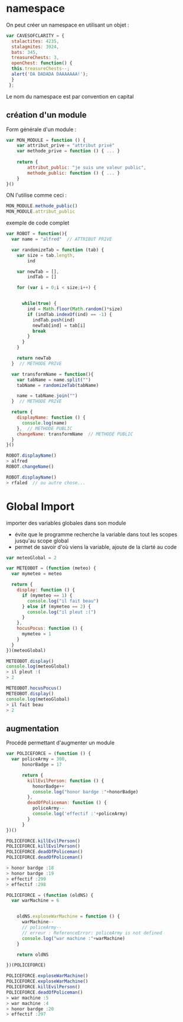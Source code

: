 # namespace

On peut créer un namespace en utilisant un objet :

```js
var CAVESOFCLARITY = {
  stalactites: 4235,
  stalagmites: 3924,
  bats: 345,
  treasureChests: 3,
  openChest: function() {
  this.treasureChests--;
  alert('DA DADADA DAAAAAAA!');
  }
 };
```

Le nom du namespace est par convention en capital

## création d'un module

Form générale d'un module :

```js
var MON_MODULE = function () {
	var attribut_prive = "attribut privé"
	var methode_prive = function () { ... }
	
	return {
		attribut_public: "je suis une valeur public",
		methode_public: function () { ... }
	}
}()
```

ON l'utilise comme ceci :

```js
MON_MODULE.methode_public()
MON_MODULE.attribut_public
```

exemple de code complet

```js
var ROBOT = function(){
  var name = "alfred"  // ATTRIBUT PRIVE

  var randomizeTab = function (tab) {
    var size = tab.length,
        ind

    var newTab = [],
        indTab = []

    for (var i = 0;i < size;i++) {


      while(true) {
        ind = Math.floor(Math.random()*size)
        if (indTab.indexOf(ind) == -1) {
          indTab.push(ind)
          newTab[ind] = tab[i]
          break
        }
      }
    }

    return newTab
  }  // METHODE PRIVE

  var transformName = function(){
    var tabName = name.split("")
    tabName = randomizeTab(tabName)

    name = tabName.join("")
  }  // METHODE PRIVE

  return {
    displayName: function () {
      console.log(name)
    },  // METHODE PUBLIC
    changeName: transformName  // METHODE PUBLIC
  }
}()

ROBOT.displayName()
> alfred
ROBOT.changeName()

ROBOT.displayName()
> rfaled  // ou autre chose...
```

# Global Import

importer des variables globales dans son module

- évite que le programme recherche la variable dans tout les scopes jusqu'au scope global
- permet de savoir d'où viens la variable, ajoute de la clarté au code

```js
var meteoGlobal = 2

var METEOBOT = (function (meteo) {
  var mymeteo = meteo

  return {
    display: function () {
      if (mymeteo == 1) {
        console.log("il fait beau")
      } else if (mymeteo == 2) {
        console.log("il pleut :(")
      }
    },
    hocusPocus: function () {
      mymeteo = 1
    }
  }
})(meteoGlobal)

METEOBOT.display()
console.log(meteoGlobal)
> il pleut :(
> 2

METEOBOT.hocusPocus()
METEOBOT.display()
console.log(meteoGlobal)
> il fait beau
> 2
```

## augmentation

Procédé permettant d'augmenter un module

```js
var POLICEFORCE = (function () {
  var policeArmy = 300,
      honorBadge = 17

      return {
        killEvilPerson: function () {
          honorBadge++
          console.log("honor bardge :"+honorBadge)
        },
        deadOfPoliceman: function () {
          policeArmy--
          console.log('effectif :'+policeArmy)
        }
      }
})()

POLICEFORCE.killEvilPerson()
POLICEFORCE.killEvilPerson()
POLICEFORCE.deadOfPoliceman()
POLICEFORCE.deadOfPoliceman()

> honor bardge :18
> honor bardge :19
> effectif :299
> effectif :298

POLICEFORCE = (function (oldNS) {
  var warMachine = 6


    oldNS.exploseWarMachine = function () {
      warMachine--
      // policeArmy--
      // erreur : ReferenceError: policeArmy is not defined
      console.log("war machine :"+warMachine)
    }

    return oldNS

})(POLICEFORCE)

POLICEFORCE.exploseWarMachine()
POLICEFORCE.exploseWarMachine()
POLICEFORCE.killEvilPerson()
POLICEFORCE.deadOfPoliceman()
> war machine :5
> war machine :4
> honor bardge :20
> effectif :297
```